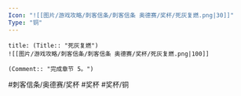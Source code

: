 ```yaml
---
Icon: "![[图片/游戏攻略/刺客信条/刺客信条 奥德赛/奖杯/死灰复燃.png|30]]"
Type: "铜"
---
```

```ad-common-bronze-trophy
title: (Title:: "死灰复燃")
![[图片/游戏攻略/刺客信条/刺客信条 奥德赛/奖杯/死灰复燃.png|100]]

(Comment:: "完成章节 5。")
```

#刺客信条/奥德赛/奖杯 #奖杯 #奖杯/铜
